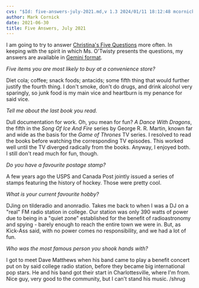 ```yaml
---
cvs: "$Id: five-answers-july-2021.md,v 1.3 2024/01/11 18:12:48 mcornick Exp $"
author: Mark Cornick
date: 2021-06-30
title: Five Answers, July 2021
---
```

I am going to try to answer [Christina's Five Questions](gemini://gemini.circumlunar.space/users/christina/) more often. In keeping with the spirit in which Ms. O'Twisty presents the questions, my answers are available in [Gemini format](gemini://tilde.team/~mcornick/).

_Five items you are most likely to buy at a convenience store?_

Diet cola; coffee; snack foods; antacids; some fifth thing that would further justify the fourth thing. I don't smoke, don't do drugs, and drink alcohol very sparingly, so junk food is my main vice and heartburn is my penance for said vice.

_Tell me about the last book you read._

Dull documentation for work. Oh, you mean for fun? _A Dance With Dragons_, the fifth in the _Song Of Ice And Fire_ series by George R. R. Martin, known far and wide as the basis for the _Game of Thrones_ TV series. I resolved to read the books before watching the corresponding TV episodes. This worked well until the TV diverged radically from the books. Anyway, I enjoyed both. I still don't read much for fun, though.

_Do you have a favourite postage stamp?_

A few years ago the USPS and Canada Post jointly issued a series of stamps featuring the history of hockey. Those were pretty cool.

_What is your current favourite hobby?_

DJing on tilderadio and anonradio. Takes me back to when I was a DJ on a "real" FM radio station in college. Our station was only 390 watts of power due to being in a "quiet zone" established for the benefit of radioastronomy and spying - barely enough to reach the entire town we were in. But, as Kick-Ass said, with no power comes no responsibility, and we had a lot of fun.

_Who was the most famous person you shook hands with?_

I got to meet Dave Matthews when his band came to play a benefit concert put on by said college radio station, before they became big international pop stars. He and his band got their start in Charlottesville, where I'm from. Nice guy, very good to the community, but I can't stand his music. /shrug
